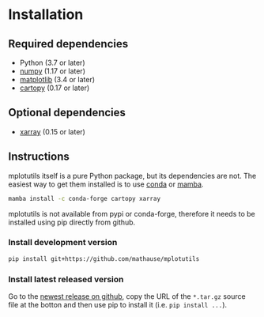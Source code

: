 # Installation

## Required dependencies

- Python (3.7 or later)
- [numpy](http://www.numpy.org/) (1.17 or later)
- [matplotlib](http://matplotlib.org/) (3.4 or later)
- [cartopy](http://scitools.org.uk/cartopy/) (0.17 or later)

## Optional dependencies

-   [xarray](http://xarray.pydata.org/) (0.15 or later)

## Instructions

mplotutils itself is a pure Python package, but its dependencies are not.
The easiest way to get them installed is to use [conda](http://conda.io/) or [mamba](https://mamba.readthedocs.io/en/latest/).

```bash
mamba install -c conda-forge cartopy xarray
```

mplotutils is not available from pypi or conda-forge, therefore it needs to be installed using pip directly from github.

### Install development version

```bash
pip install git+https://github.com/mathause/mplotutils
```

### Install latest released version

Go to the [newest release on github](https://github.com/mathause/mplotutils/releases/latest), copy the URL of the `*.tar.gz` source file at the botton and then use pip to install it (i.e. `pip install ...`).
